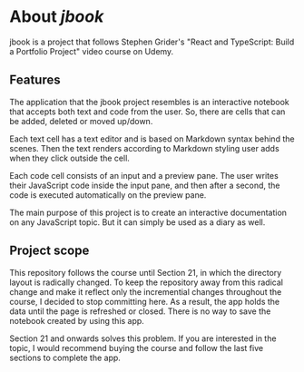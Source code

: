# About *jbook*

jbook is a project that follows Stephen Grider's "React and TypeScript: Build a Portfolio Project" video course on Udemy.

## Features

The application that the jbook project resembles is an interactive notebook that accepts both text and code from the user. So, there are cells that can be added, deleted or moved up/down. 

Each text cell has a text editor and is based on Markdown syntax behind the scenes. Then the text renders according to Markdown styling user adds when they click outside the cell. 

Each code cell consists of an input and a preview pane. The user writes their JavaScript code inside the input pane, and then after a second, the code is executed automatically on the preview pane. 

The main purpose of this project is to create an interactive documentation on any JavaScript topic. But it can simply be used as a diary as well.

## Project scope

This repository follows the course until Section 21, in which the directory layout is radically changed. To keep the repository away from this radical change and make it reflect only the incremential changes throughout the course, I decided to stop committing here. As a result, the app holds the data until the page is refreshed or closed. There is no way to save the notebook created by using this app.

Section 21 and onwards solves this problem. If you are interested in the topic, I would recommend buying the course and follow the last five sections to complete the app.